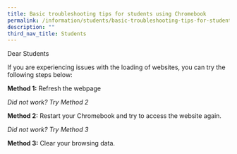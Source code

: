 ```yaml
---
title: Basic troubleshooting tips for students using Chromebook
permalink: /information/students/basic-troubleshooting-tips-for-students-using-chromebook/
description: ""
third_nav_title: Students
---
```

Dear Students  
  
If you are experiencing issues with the loading of websites, you can try the following steps below:  
  
**Method 1:** Refresh the webpage   
  
*Did not work? Try Method 2*
  
**Method 2:** Restart your Chromebook and try to access the website again.  
  
*Did not work? Try Method 3*

**Method 3:** Clear your browsing data.  <br>